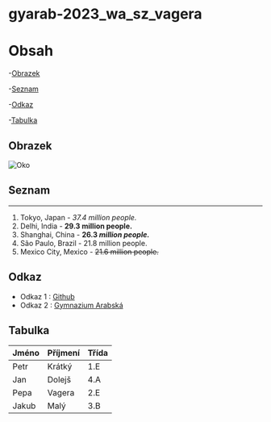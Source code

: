 # gyarab-2023_wa_sz_vagera
# Obsah
-[Obrazek](#Obrazek)

-[Seznam](#Seznam)

-[Odkaz](#Odkaz)

-[Tabulka](#Tabulka)
## Obrazek
![Oko](https://www.simplilearn.com/ice9/free_resources_article_thumb/what_is_image_Processing.jpg)
## Seznam
***
1. Tokyo, Japan - _37.4 million people._
2. Delhi, India - __29.3 million people.__
3. Shanghai, China - **26.3 _million people._**
4. São Paulo, Brazil - 21.8 million people.
5. Mexico City, Mexico - ~~21.6 million people.~~
## Odkaz
* Odkaz 1 : [Github](https://github.com/gyarab/2023_wa_sz_vagera)
* Odkaz 2 : [Gymnazium Arabská](https://www.gyarab.cz/)
## Tabulka
| Jméno         | Příjmení      | Třída    |
| ------------- | ------------- | -------- |
| Petr          | Krátký        | 1.E  |
| Jan           | Dolejš        | 4.A  |
| Pepa          | Vagera        | 2.E  |
| Jakub         | Malý          | 3.B  |
